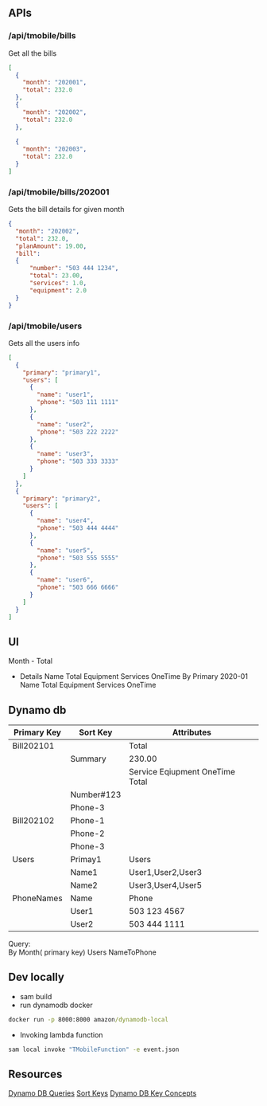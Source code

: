## APIs

### /api/tmobile/bills

Get all the bills

```json
[
  {
    "month": "202001",
    "total": 232.0
  },
  {
    "month": "202002",
    "total": 232.0
  },
  
  {
    "month": "202003",
    "total": 232.0
  }
]
```

### /api/tmobile/bills/202001

Gets the bill details for given month

```json
{
  "month": "202002",
  "total": 232.0,
  "planAmount": 19.00,
  "bill":
  {
      "number": "503 444 1234",
      "total": 23.00,
      "services": 1.0,
      "equipment": 2.0
  }
}
```

### /api/tmobile/users

Gets all the users info

```json
[
  {
    "primary": "primary1",
    "users": [
      {
        "name": "user1",
        "phone": "503 111 1111"
      },
      {
        "name": "user2",
        "phone": "503 222 2222"
      },
      {
        "name": "user3",
        "phone": "503 333 3333"
      }
    ]
  },
  {
    "primary": "primary2",
    "users": [
      {
        "name": "user4",
        "phone": "503 444 4444"
      },
      {
        "name": "user5",
        "phone": "503 555 5555"
      },
      {
        "name": "user6",
        "phone": "503 666 6666"
      }
    ]
  }
]
```
## UI
Month  - Total
   - Details
        Name   Total  Equipment   Services   OneTime
By Primary
   2020-01
        Name   Total  Equipment   Services   OneTime

## Dynamo db
|  Primary Key   |  Sort Key |     Attributes  |
|----------------|-----------  |-----------------|
|  Bill202101    |           |  Total
|                |  Summary  |  230.00
|                |           |    Service    Eqiupment    OneTime    Total  
|                |  Number#123  |
|                |  Phone-3  |
|  Bill202102    |  Phone-1  |
|                |  Phone-2  |
|                |  Phone-3  |
|  Users         |  Primay1  |   Users
|                |  Name1    |   User1,User2,User3
|                |  Name2    |   User3,User4,User5
|  PhoneNames    |  Name     |   Phone           
|                |  User1    |   503 123 4567
|                |  User2    |   503 444 1111

Query:  
    By Month( primary key)
    Users
    NameToPhone

## Dev locally
* sam build
* run dynamodb docker
```cmd
docker run -p 8000:8000 amazon/dynamodb-local
```
* Invoking lambda function
```cmd
sam local invoke "TMobileFunction" -e event.json
```


## Resources
[Dynamo DB Queries](https://www.fernandomc.com/posts/ten-examples-of-getting-data-from-dynamodb-with-python-and-boto3/)
[Sort Keys](https://aws.amazon.com/blogs/database/using-sort-keys-to-organize-data-in-amazon-dynamodb/#:~:text=Each%20item%20in%20a%20DynamoDB,be%20unique%20across%20the%20table.)
[Dynamo DB Key Concepts](https://www.dynamodbguide.com/key-concepts/)